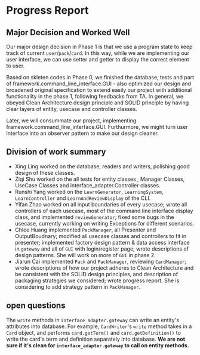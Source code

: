 # Progress Report

## Major Decision and Worked Well
Our major design decision in Phase 1 is that we use a program state to keep track of current `user`/`pack`/`card`.
In this way, while we are implementing our user interface, we can use setter and getter to display the correct element to user.

Based on skleten codes in Phase 0, we finished the database, tests and part of framework.command_line_interface.GUI - also optimized our design and broadened original specification to extend easily our project with additional functionality in the phase 1, following feedbacks from TA. 
In general, we obeyed Clean Architecture design principle and SOLID principle by having clear layers of entity, usecase and controller classes.

Later, we will consummate our project, implementing framework.command_line_interface.GUI. Furthurmore, we might turn user interface into an observer pattern to make our design cleaner.


## Division of work summary
- Xing Ling worked on the database, readers and writers, polishing good design of these classes.
- Ziqi Shu worked on the all tests for entity classes , Manager Classes, UseCase Classes and interface_adapter.Controller classes.
- Runshi Yang worked on the `LearnGenerator`, `LearningSystem`, `LearnController` and `LearnAndReviewDisplay` of the CLI.
- Yifan Zhao worked on all input boundaries of every usecase; wrote all controllers of each usecase, most of the command line interface display class, and implemented `reviewGenerator`; fixed some bugs in the usecase, currently working on writing Exceptions for different scenarios.
- Chloe Huang implemented `PackManager`, all Presenter and OutputBoudnary; modified all usecase classes and controllers to fit in presenter; implemented factory design pattern & data access interface in `gateway` and all of `GUI` with login/register page; wrote descriptions of design patterns. She will work on more of `GUI` in phase 2.
- Jiarun Cai implemented `Pack` and `PackManager`, reviewing `CardManager`; wrote descriptions of how our project adheres to Clean Architecture and be consistent with the SOLID design principles, and description of packaging strategies we considered; wrote progress report. She is considering to add strategy pattern in `PackManager`.

## open questions
The `write` methods in `interface_adapter.gateway` can write an entity's attributes into database. For example, `CardWriter`'s `write` method takes in a `Card` object, and performs `card.getTerm()` and `card.getDefinition()` to write the card's term and definition separately into database. **We are not sure if it's clean for `interface_adapter.gateway` to call on entity methods.**

